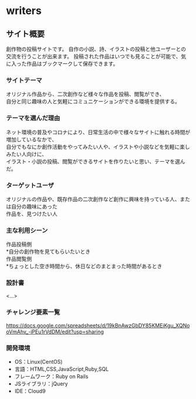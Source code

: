 # writers

## サイト概要
創作物の投稿サイトです。
自作の小説、詩、イラストの投稿と他ユーザーとの交流を行うことが出来ます。
投稿された作品はいつでも見ることが可能で、気に入った作品はブックマークして保存できます。



### サイトテーマ  
オリジナル作品から、二次創作など様々な作品を投稿、閲覧ができ、  
自分と同じ趣味の人と気軽にコミュニケーションができる環境を提供する。  

### テーマを選んだ理由  
ネット環境の普及やコロナにより、日常生活の中で様々なサイトに触れる時間が増加しているなかで、  
自分でもなにか創作活動をやってみたい人や、イラストや小説などを気軽に楽しみたい人向けに、  
イラスト・小説の投稿、閲覧ができるサイトを作りたいと思い、テーマを選んだ。  
### ターゲットユーザ  
オリジナルの作品や、既存作品の二次創作など創作に興味を持っている人、または自分の趣味にあった  
作品を、見つけたい人 

### 主な利用シーン  
作品投稿側  
   *自分の創作物を見てもらいたいとき  
作品閲覧側  
   *ちょっとした空き時間から、休日などのまとまった時間があるとき  
### 設計書  
<...>

### チャレンジ要素一覧
<https://docs.google.com/spreadsheets/d/19kBnAwzGbDY85KMEiKgu_XQNooVmAhv_-iPEu1rVdDM/edit?usp=sharing>

### 開発環境
- OS：Linux(CentOS)
- 言語：HTML,CSS,JavaScript,Ruby,SQL
- フレームワーク：Ruby on Rails
- JSライブラリ：jQuery
- IDE：Cloud9


